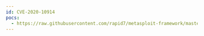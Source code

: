 ```yaml
---
id: CVE-2020-10914
pocs:
  - https://raw.githubusercontent.com/rapid7/metasploit-framework/master/modules/exploits/windows/misc/veeam_one_agent_deserialization.rb
---
```

